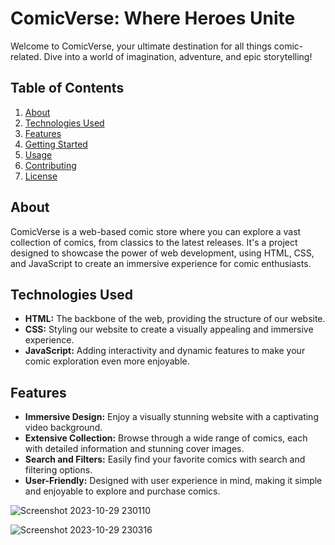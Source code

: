 # ComicVerse: Where Heroes Unite

Welcome to ComicVerse, your ultimate destination for all things comic-related. Dive into a world of imagination, adventure, and epic storytelling!

## Table of Contents

1. [About](#about)
2. [Technologies Used](#technologies-used)
3. [Features](#features)
4. [Getting Started](#getting-started)
5. [Usage](#usage)
6. [Contributing](#contributing)
7. [License](#license)

## About

ComicVerse is a web-based comic store where you can explore a vast collection of comics, from classics to the latest releases. It's a project designed to showcase the power of web development, using HTML, CSS, and JavaScript to create an immersive experience for comic enthusiasts.

## Technologies Used

- **HTML:** The backbone of the web, providing the structure of our website.
- **CSS:** Styling our website to create a visually appealing and immersive experience.
- **JavaScript:** Adding interactivity and dynamic features to make your comic exploration even more enjoyable.

## Features

- **Immersive Design:** Enjoy a visually stunning website with a captivating video background.
- **Extensive Collection:** Browse through a wide range of comics, each with detailed information and stunning cover images.
- **Search and Filters:** Easily find your favorite comics with search and filtering options.
- **User-Friendly:** Designed with user experience in mind, making it simple and enjoyable to explore and purchase comics.

![Screenshot 2023-10-29 230110](https://github.com/its-vam/Comic-Verse/assets/149049069/6c4cb242-3012-424c-8466-1a75f18011cf)


![Screenshot 2023-10-29 230316](https://github.com/its-vam/Comic-Verse/assets/149049069/8cde30ee-c8cb-4884-95aa-5421a67daac3)



